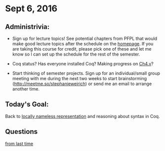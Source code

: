 # Sept 6, 2016

## Administrivia:

+ Sign up for lecture topics!  See potential chapters from PFPL that would
  make good lecture topics after the schedule on the [homepage](../README.md). If you are
  taking this course for credit, please pick one of these and let me know so I
  can set up the schedule for the rest of the semester.

+ Coq status? Has everyone installed Coq? Making progress on [Ch4.v](../code/Ch4.v)?

+ Start thinking of semester projects. Sign up for an individual/small
  group meeting with me during the next two weeks to start brainstorming
  (http://meetme.so/stephanieweirich) or send me an email to arrange another
  time.

## Today's Goal:

Back to [locally nameless representation](../code/Ch4.v) and reasoning about syntax in Coq.

## Questions

[from last time](090116.md)

